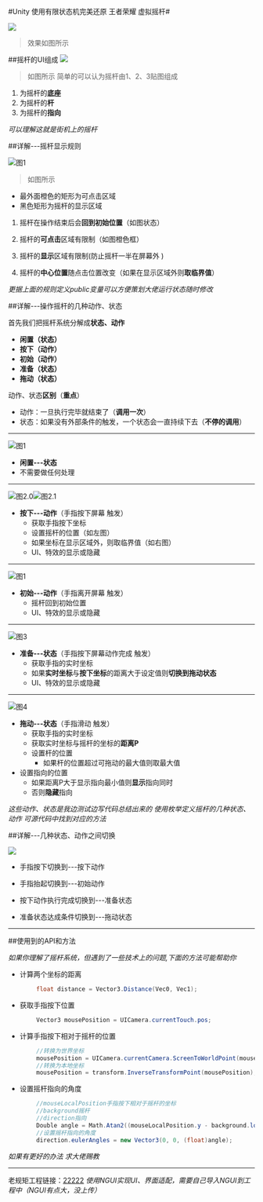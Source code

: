 #Unity 使用有限状态机完美还原 王者荣耀 虚拟摇杆#

![](https://i.imgur.com/calhLza.gif)

> 效果如图所示


##摇杆的UI组成
![](https://i.imgur.com/bm3Xc3b.png)
> 如图所示 简单的可以认为摇杆由1、2、3贴图组成
1. 为摇杆的**底座**
2. 为摇杆的**杆**
3. 为摇杆的**指向**


*可以理解这就是街机上的摇杆*




##详解---摇杆显示规则

![图1](https://i.imgur.com/2aU8LOp.png)
> 如图所示
* 最外面橙色的矩形为可点击区域
* 黑色矩形为摇杆的显示区域


1.  摇杆在操作结束后会**回到初始位置**（如图状态）

2.  摇杆的**可点击**区域有限制（如图橙色框）

3.  摇杆的**显示**区域有限制(防止摇杆一半在屏幕外 )

4.  摇杆的**中心位置**随点击位置改变（如果在显示区域外则**取临界值**）




*更据上面的规则定义public变量可以方便策划大佬运行状态随时修改*







##详解---操作摇杆的几种动作、状态



首先我们把摇杆系统分解成**状态、动作**
- **闲置（状态）**
- **按下（动作）**
- **初始（动作）**
- **准备（状态）**
- **拖动（状态）**

动作、状态**区别**（**重点**）
 - 动作：一旦执行完毕就结束了（**调用一次**）
 - 状态：如果没有外部条件的触发，一个状态会一直持续下去（**不停的调用**）


----------


![图1](https://i.imgur.com/2aU8LOp.png)
* **闲置---状态**
 * 不需要做任何处理

----------


![图2.0](https://i.imgur.com/q25FVRo.png)![图2.1](https://i.imgur.com/vD9mGqA.png)
* **按下---动作**（手指按下屏幕 触发）
  * 获取手指按下坐标
  * 设置摇杆的位置（如左图）
   * 如果坐标在显示区域外，则取临界值（如右图）
  * UI、特效的显示或隐藏

----------

![图1](https://i.imgur.com/2aU8LOp.png)
* **初始---动作**（手指离开屏幕 触发）
  * 摇杆回到初始位置
  * UI、特效的显示或隐藏

----------

![图3](https://i.imgur.com/zitp5Q1.png)
* **准备---状态**（手指按下屏幕动作完成 触发）
  * 获取手指的实时坐标
  * 如果**实时坐标**与**按下坐标**的距离大于设定值则**切换到拖动状态**
  * UI、特效的显示或隐藏

----------

![图4](https://i.imgur.com/VvhKwjU.png)
* **拖动---状态**（手指滑动 触发）
  * 获取手指的实时坐标
  * 获取实时坐标与摇杆的坐标的**距离P**
  * 设置杆的位置
    * 如果杆的位置超过可拖动的最大值则取最大值
 * 设置指向的位置
   * 如果距离P大于显示指向最小值则**显示**指向同时
   * 否则**隐藏**指向

*这些动作、状态是我边测试边写代码总结出来的*
*使用枚举定义摇杆的几种状态、动作*
*可源代码中找到对应的方法*

##详解---几种状态、动作之间切换

![](https://i.imgur.com/abwk0QW.png)


- 手指按下切换到---按下动作

- 手指抬起切换到---初始动作

- 按下动作执行完成切换到---准备状态

- 准备状态达成条件切换到---拖动状态
----------

##使用到的API和方法

*如果你理解了摇杆系统，但遇到了一些技术上的问题,下面的方法可能帮助你*


- 计算两个坐标的距离
> 
```C#
        float distance = Vector3.Distance(Vec0, Vec1);
```

- 获取手指按下位置
> 
```C#
        Vector3 mousePosition = UICamera.currentTouch.pos;
```

- 计算手指按下相对于摇杆的位置
> 
```C#
        //转换为世界坐标
        mousePosition = UICamera.currentCamera.ScreenToWorldPoint(mousePosition);
        //转换为本地坐标
        mousePosition = transform.InverseTransformPoint(mousePosition);
```

- 设置摇杆指向的角度
> 
```C#
        //mouseLocalPosition手指按下相对于摇杆的坐标
        //background摇杆
        //direction指向    
        Double angle = Math.Atan2((mouseLocalPosition.y - background.localPosition.y), (mouseLocalPosition.x - background.localPosition.x)) * 180 / Math.PI;
        //设置摇杆指向的角度 
        direction.eulerAngles = new Vector3(0, 0, (float)angle);
```

*如果有更好的办法 求大佬赐教*


----------


老规矩工程链接：[22222](22222 "链接")
*使用NGUI实现UI、界面适配，需要自己导入NGUI到工程中（NGUI有点大，没上传）*
